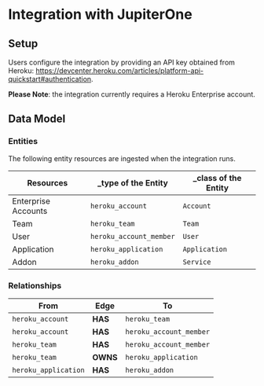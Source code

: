 # Integration with JupiterOne

## Setup

Users configure the integration by providing an API key obtained from Heroku:
<https://devcenter.heroku.com/articles/platform-api-quickstart#authentication>.

**Please Note**: the integration currently requires a Heroku Enterprise account.

## Data Model

### Entities

The following entity resources are ingested when the integration runs.

| Resources           | \_type of the Entity    | \_class of the Entity |
| ------------------- | ----------------------- | --------------------- |
| Enterprise Accounts | `heroku_account`        | `Account`             |
| Team                | `heroku_team`           | `Team`                |
| User                | `heroku_account_member` | `User`                |
| Application         | `heroku_application`    | `Application`         |
| Addon               | `heroku_addon`          | `Service`             |

### Relationships

| From                 | Edge     | To                      |
| -------------------- | -------- | ----------------------- |
| `heroku_account`     | **HAS**  | `heroku_team`           |
| `heroku_account`     | **HAS**  | `heroku_account_member` |
| `heroku_team`        | **HAS**  | `heroku_account_member` |
| `heroku_team`        | **OWNS** | `heroku_application`    |
| `heroku_application` | **HAS**  | `heroku_addon`          |
